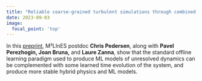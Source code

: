 ```yaml
---
title: "Reliable coarse-grained turbulent simulations through combined offline learning and neural emulation" 
date: 2023-09-03
image:
  focal_point: 'top'
---
```


<!--more-->


In this [preprint](https://arxiv.org/abs/2307.13144), M²LInES postdoc **Chris Pedersen**, along with **Pavel Perezhogin, Joan Bruna,** and **Laure Zanna**, show that the standard offline learning paradigm used to produce ML models of unresolved dynamics can be complemented with some learned time evolution of the system, and produce more stable hybrid physics and ML models.
